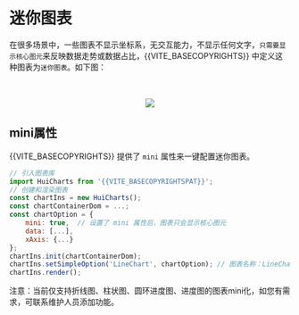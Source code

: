 # 迷你图表

在很多场景中，一些图表不显示坐标系，无交互能力，不显示任何文字，`只需要显示核心图元`来反映数据走势或数据占比，{{VITE_BASECOPYRIGHTS}} 中定义这种图表为`迷你图表`。如下图：

</br>

<div class="img-mini">
   <img src="{{VITE_BASEROUTER}}./image/md/mini.png"/>
</div>

## mini属性

{{VITE_BASECOPYRIGHTS}} 提供了 `mini` 属性来一键配置迷你图表。
 
```javascript
// 引入图表库
import HuiCharts from '{{VITE_BASECOPYRIGHTSPAT}}';
// 创建和渲染图表
const chartIns = new HuiCharts();
const chartContainerDom = ...;
const chartOption = {
    mini: true,  // 设置了 mini 属性后，图表只会显示核心图元
    data: [...],
    xAxis: {...}
};
chartIns.init(chartContainerDom);
chartIns.setSimpleOption('LineChart', chartOption); // 图表名称：LineChart、BarChart、CircleProcessChart、ProcessChart
chartIns.render();
```

注意：当前仅支持折线图、柱状图、圆环进度图、进度图的图表mini化，如您有需求，可联系维护人员添加功能。


<style>
    .img-mini{
        width: 100%;
        margin: auto;
        display: flex;
        margin-top: 16px;
        margin-bottom: 16px;
        align-items: center;
        flex-direction: row;
        justify-content: center;
    }
</style>
